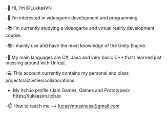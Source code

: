 -👋 Hi, I’m @LukkasVN

-👀 I’m interested in videogame development and programming.

-📚 I’m currently studying a videogame and virtual reality development course.

-📚 I mainly use and have the most knowledge of the Unity Engine.

-🌱 My main languages are C#, Java and very basic C++ that I learned just messing around with Unreal.

-💻 This account currently contains my personal and class projects/activities/collaborations.

- My Itch.io profile (Jam Games, Games and Prototypes): https://lukkasvn.itch.io

-📫 How to reach me --> lucasvnbusiness@gmail.com
<!---
LukasVN/LukasVN is a ✨ special ✨ repository because its `README.md` (this file) appears on your GitHub profile.
You can click the Preview link to take a look at your changes.
--->
